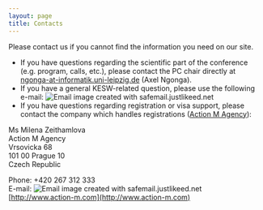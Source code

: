 ```yaml
---
layout: page
title: Contacts
---
```


<p class="text-justify">Please contact us if you cannot find the information you need on our site.</p>

* If you have questions regarding the scientific part of the conference (e.g. program, calls, etc.), please contact the PC chair directly at [ngonga-at-informatik.uni-leipzig.de](mailto:ngonga-at-informatik.uni-leipzig.de) (Axel Ngonga).
* If you have a general KESW-related question, please use the following e-mail: <img src="http://safemail.justlikeed.net/e/8e9d7a778a7dcfbb49c9fdf1b29a80aa.png" border="0" align="absbottom" title="Email image created with safemail.justlikeed.net">
* If you have questions regarding registration or visa support, please contact the company which handles registrations ([Action M Agency](http://www.action-m.com/)):

<p />

Ms Milena Zeithamlova  
Action M Agency  
Vrsovicka 68  
101 00 Prague 10  
Czech Republic

Phone: +420 267 312 333  
E-mail: <img src="http://safemail.justlikeed.net/e/7fdcf307221346fea9c9ae40546186df.png" border="0" align="absbottom" title="Email image created with safemail.justlikeed.net"/>  
[http://www.action-m.com](http://www.action-m.com)


